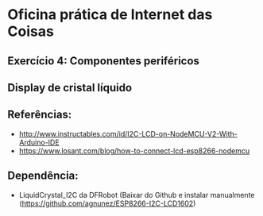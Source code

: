 ﻿
# Oficina prática de Internet das Coisas

## Exercício 4: Componentes periféricos

## Display de cristal líquido

## Referências:
 * http://www.instructables.com/id/I2C-LCD-on-NodeMCU-V2-With-Arduino-IDE
 * https://www.losant.com/blog/how-to-connect-lcd-esp8266-nodemcu

## Dependência:
 * LiquidCrystal_I2C da DFRobot (Baixar do Github e instalar manualmente (https://github.com/agnunez/ESP8266-I2C-LCD1602)